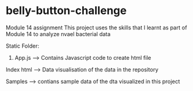# belly-button-challenge
Module 14 assignment
This project uses the skills that I learnt as part of Module 14 to analyze nvael bacterial data

Static Folder: 
1. App.js --> Contains Javascript code to create html file 

Index html --> Data visualisation of the data in the repository 

Samples --> contians sample data of the dta visualized in this project

